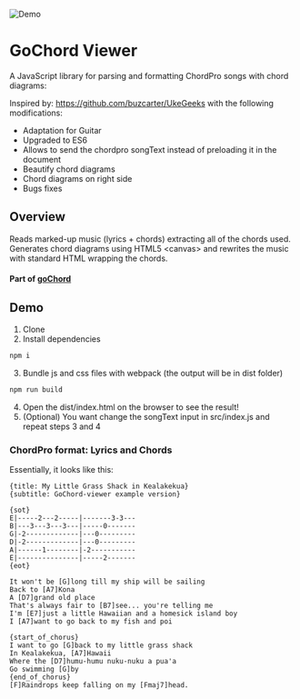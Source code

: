 ![Demo](https://github.com/jrmora/goChord-viewer/blob/master/GoChordViewer.png)

# GoChord Viewer
A JavaScript library for parsing and formatting ChordPro songs with chord diagrams:

Inspired by: https://github.com/buzcarter/UkeGeeks with the following modifications:

* Adaptation for Guitar
* Upgraded to ES6 
* Allows to send the chordpro songText instead of preloading it in the document
* Beautify chord diagrams
* Chord diagrams on right side
* Bugs fixes

## Overview
Reads marked-up music (lyrics + chords) extracting all of the chords used.
Generates chord diagrams using HTML5 &lt;canvas&gt; and rewrites the music with standard HTML wrapping the chords.

#### Part of [goChord](https://gochord.com/)

## Demo
1.  Clone
2.  Install dependencies
```bash 
npm i
```
3.  Bundle js and css files with webpack (the output will be in dist folder)
```bash 
npm run build
```
4.  Open the dist/index.html on the browser to see the result!
5.  (Optional) You want change the songText input in src/index.js and repeat steps 3 and 4

### ChordPro format: Lyrics and Chords

Essentially, it looks like this:

```
{title: My Little Grass Shack in Kealakekua}
{subtitle: GoChord-viewer example version}

{sot}
E|-----2---2-----|-------3-3---
B|---3---3---3---|-----0-------
G|-2-------------|---0---------
D|-2-------------|---0---------
A|------1--------|-2-----------
E|---------------|-----2-------
{eot}

It won't be [G]long till my ship will be sailing
Back to [A7]Kona
A [D7]grand old place
That's always fair to [B7]see... you're telling me
I'm [E7]just a little Hawaiian and a homesick island boy
I [A7]want to go back to my fish and poi

{start_of_chorus}
I want to go [G]back to my little grass shack
In Kealakekua, [A7]Hawaii
Where the [D7]humu-humu nuku-nuku a pua'a
Go swimming [G]by
{end_of_chorus}
[F]Raindrops keep falling on my [Fmaj7]head.
```

